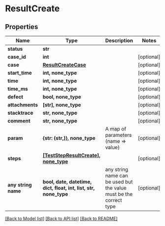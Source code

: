 # ResultCreate


## Properties
Name | Type | Description | Notes
------------ | ------------- | ------------- | -------------
**status** | **str** |  | 
**case_id** | **int** |  | [optional] 
**case** | [**ResultCreateCase**](ResultCreateCase.md) |  | [optional] 
**start_time** | **int, none_type** |  | [optional] 
**time** | **int, none_type** |  | [optional] 
**time_ms** | **int, none_type** |  | [optional] 
**defect** | **bool, none_type** |  | [optional] 
**attachments** | **[str], none_type** |  | [optional] 
**stacktrace** | **str, none_type** |  | [optional] 
**comment** | **str, none_type** |  | [optional] 
**param** | **{str: (str,)}, none_type** | A map of parameters (name &#x3D;&gt; value) | [optional] 
**steps** | [**[TestStepResultCreate], none_type**](TestStepResultCreate.md) |  | [optional] 
**any string name** | **bool, date, datetime, dict, float, int, list, str, none_type** | any string name can be used but the value must be the correct type | [optional]

[[Back to Model list]](../README.md#documentation-for-models) [[Back to API list]](../README.md#documentation-for-api-endpoints) [[Back to README]](../README.md)


